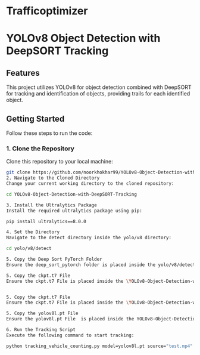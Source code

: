 # Trafficoptimizer
# YOLOv8 Object Detection with DeepSORT Tracking

## Features
This project utilizes YOLOv8 for object detection combined with DeepSORT for tracking and identification of objects, providing trails for each identified object.

## Getting Started

Follow these steps to run the code:

### 1. Clone the Repository
Clone this repository to your local machine:
```bash
git clone https://github.com/noorkhokhar99/YOLOv8-Object-Detection-with-DeepSORT-Tracking.git
2. Navigate to the Cloned Directory
Change your current working directory to the cloned repository:

cd YOLOv8-Object-Detection-with-DeepSORT-Tracking

3. Install the Ultralytics Package
Install the required ultralytics package using pip:

pip install ultralytics==8.0.0

4. Set the Directory
Navigate to the detect directory inside the yolo/v8 directory:

cd yolo/v8/detect

5. Copy the Deep Sort PyTorch Folder
Ensure the deep_sort_pytorch folder is placed inside the yolo/v8/detect directory.

5. Copy the ckpt.t7 File
Ensure the ckpt.t7 File is placed inside the \YOLOv8-Object-Detection-with-DeepSORT-Tracking\deep_sort_pytorch\deep_sort\deep\checkpoint directory.


5. Copy the ckpt.t7 File
Ensure the ckpt.t7 File is placed inside the \YOLOv8-Object-Detection-with-DeepSORT-Tracking\yolo\v8\detect\deep_sort_pytorch\deep_sort\deep\checkpoint

5. Copy the yolov8l.pt File
Ensure the yolov8l.pt File  is placed inside the YOLOv8-Object-Detection-with-DeepSORT-Tracking\yolo\v8\detect directory.

6. Run the Tracking Script
Execute the following command to start tracking:

python tracking_vehicle_counting.py model=yolov8l.pt source="test.mp4" show=True

